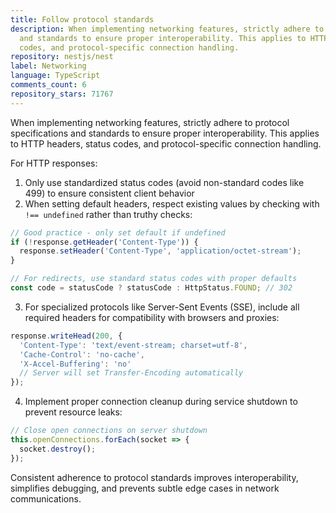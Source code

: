 ```yaml
---
title: Follow protocol standards
description: When implementing networking features, strictly adhere to protocol specifications
  and standards to ensure proper interoperability. This applies to HTTP headers, status
  codes, and protocol-specific connection handling.
repository: nestjs/nest
label: Networking
language: TypeScript
comments_count: 6
repository_stars: 71767
---
```


When implementing networking features, strictly adhere to protocol specifications and standards to ensure proper interoperability. This applies to HTTP headers, status codes, and protocol-specific connection handling.

For HTTP responses:
1. Only use standardized status codes (avoid non-standard codes like 499) to ensure consistent client behavior
2. When setting default headers, respect existing values by checking with `!== undefined` rather than truthy checks:

```typescript
// Good practice - only set default if undefined
if (!response.getHeader('Content-Type')) {
  response.setHeader('Content-Type', 'application/octet-stream');
}

// For redirects, use standard status codes with proper defaults
const code = statusCode ? statusCode : HttpStatus.FOUND; // 302
```

3. For specialized protocols like Server-Sent Events (SSE), include all required headers for compatibility with browsers and proxies:

```typescript
response.writeHead(200, {
  'Content-Type': 'text/event-stream; charset=utf-8',
  'Cache-Control': 'no-cache',
  'X-Accel-Buffering': 'no'
  // Server will set Transfer-Encoding automatically
});
```

4. Implement proper connection cleanup during service shutdown to prevent resource leaks:

```typescript
// Close open connections on server shutdown
this.openConnections.forEach(socket => {
  socket.destroy();
});
```

Consistent adherence to protocol standards improves interoperability, simplifies debugging, and prevents subtle edge cases in network communications.
